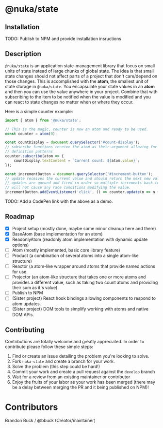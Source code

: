 # @nuka/state

## Installation

TODO: Publish to NPM and provide installation insructions

## Description

`@nuka/state` is an application state-management library that focus on small
units of state instead of large chunks of global state. The idea is that small
state changes should not affect parts of a project that don't care/depend on
those changes. This is accomplished with the **atom**, the smallest unit of state
storage in `@nuka/state`. You encapsulate your state values in an **atom** and then
you can use the value anywhere in your project. Combine that with subscribing
to the item to be notified when the value is modified and you can react to
state changes no matter when or where they occur.

Here is a simple counter example:

```javascript
import { atom } from '@nuka/state';

// This is the magic, counter is now an atom and ready to be used.
const counter = atom(0);

const countDisplay = document.querySelector('#count-display');
// subscribe functions receive the atom as their argument allowing for flexible
// definition patterns
counter.subscribe(atom => {
	countDisplay.textContent = `Current count: ${atom.value}`;
});

const incrementButton = document.querySelector('#increment-button');
// update receives the current value and should return the next new value,
// updates are queued and fired in order so multiple increments back to back
// will not cause any race conditions modifying the value.
incrementButton.addEventListener('click', () => counter.update(n => n + 1));
```

TODO: Add a CodePen link with the above as a demo.

## Roadmap

- [x] Project setup (mostly done, maybe some minor cleanup here and there)
- [x] BaseAtom (base implementation for an atom)
- [x] ReadonlyAtom (readonly atom implementation with dynamic update options)
- [ ] Atom (mostly implemented, basic core library feature)
- [ ] Product (a combination of several atoms into a single atom-like structure)
- [ ] Reactor (a atom-like wrapper around atoms that provide named actions for
      use.
- [ ] Projector (an atom-like structure that takes one or more atoms and provides
      a different value, such as taking two count atoms and providing their
      sum as it's value).
- [ ] Publish to NPM
- [ ] (Sister project) React hook bindings allowing components to respond to
      atom updates.
- [ ] (Sister project) DOM tools to simplify working with atoms and native DOM
      APIs.

## Contributing

Contributions are totally welcome and greatly appreciated. In order to contribute
please follow these simple steps:

1. Find or create an issue detailing the problem you're looking to solve.
1. Fork `nuka-state` and create a branch for your work.
1. Solve the problem (this step could be hard!)
1. Commit your work and create a pull request against the `develop` branch
1. Wait for a review from an existing maintainer or contributor
1. Enjoy the fruits of your labor as your work has been merged (there may be a
   delay between merging the PR and it being published on NPM)!

# Contributors

Brandon Buck / @bbuck (Creator/maintainer)
